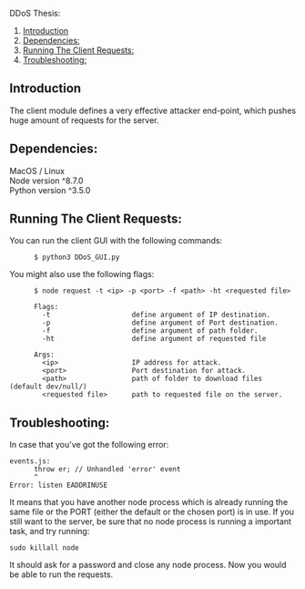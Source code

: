DDoS Thesis:  
1. [Introduction](#introduction)  
2. [Dependencies:](#dependencies)  
3. [Running The Client Requests:](#running-the-client-requests)
4. [Troubleshooting:](#troubleshooting)

## Introduction
The client module defines a very effective attacker end-point, which pushes huge amount of requests for the server.

## Dependencies:  
MacOS / Linux  
Node version ^8.7.0  
Python version ^3.5.0

## Running The Client Requests:
You can run the client GUI with the following commands:

```
      $ python3 DDoS_GUI.py
```

You might also use the following flags:

```
      $ node request -t <ip> -p <port> -f <path> -ht <requested file>

      Flags:
        -t                    define argument of IP destination.
        -p                    define argument of Port destination.
        -f                    define argument of path folder.
        -ht                   define argument of requested file

      Args:
        <ip>                  IP address for attack.
        <port>                Port destination for attack.
        <path>                path of folder to download files (default dev/null/)
        <requested file>      path to requested file on the server.
```

## Troubleshooting:
In case that you've got the following error:
```
events.js:
      throw er; // Unhandled 'error' event
      ^
Error: listen EADDRINUSE
```
It means that you have another node process which is already running the same file or the PORT (either the default or the chosen port) is in use. If you still want to the server, be sure that no node process is running a important task, and try running:
```
sudo killall node
```
It should ask for a password and close any node process. Now you would be able to run the requests.
